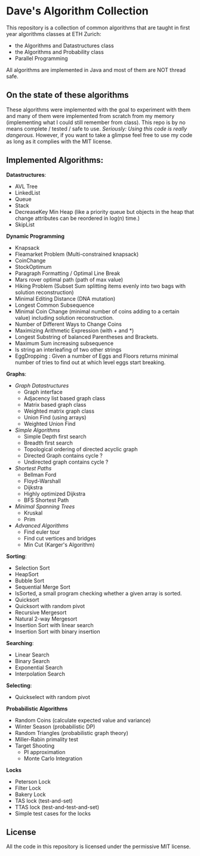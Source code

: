 # Dave's Algorithm Collection

This repository is a collection of common algorithms that are taught in first year algorithms classes at ETH Zurich:

- the Algorithms and Datastructures class
- the Algorithms and Probability class
- Parallel Programming

All algorithms are implemented in Java and most of them are NOT thread safe.

## On the state of these algorithms
These algorithms were implemented with the goal to experiment with them and many of them were implemented from scratch from my memory (implementing what I could still remember from class). This repo is by no means complete / tested / safe to use.
*Seriously: Using this code is really dangerous.* 
However, if you want to take a glimpse feel free to use my code as long as it complies with the MIT license.


## Implemented Algorithms:

**Datastructures**:
 - AVL Tree
 - LinkedList
 - Queue
 - Stack
 - DecreaseKey Min Heap (like a priority queue but objects in the heap that change attributes can be reordered in log(n) time.)
 - SkipList

**Dynamic Programming**
- Knapsack
- Fleamarket Problem (Multi-constrained knapsack)
- CoinChange
- StockOptimum
- Paragraph Formatting / Optimal Line Break
- Mars rover optimal path (path of max value)
- Hiking Problem (Subset Sum splitting items evenly into two bags with solution reconstruction)
- Minimal Editing Distance (DNA mutation)
- Longest Common Subsequence
- Minimal Coin Change (minimal number of coins adding to a certain value) including solution reconstruction.
- Number of Different Ways to Change Coins 
- Maximizing Arithmetic Expression (with + and *)
- Longest Substring of balanced Parentheses and Brackets.
- Maximum Sum increasing subsequence
- Is string an interleafing of two other strings
- EggDropping : Given a number of Eggs and Floors returns minimal number of tries to find out at which level eggs start breaking.

**Graphs**:
- *Graph Datastructures*
	- Graph interface
	- Adjacency list based graph class
	- Matrix based graph class
	- Weighted matrix graph class
	- Union Find (using arrays)
	- Weighted Union Find
- *Simple Algorithms*
	- Simple Depth first search
	- Breadth first search
	- Topological ordering of directed acyclic graph
	- Directed Graph contains cycle ?
	- Undirected graph contains cycle ?
- *Shortest Paths*
	- Bellman Ford
	- Floyd-Warshall
	- Dijkstra
	- Highly optimized Dijkstra
	- BFS Shortest Path
- *Minimal Spanning Trees*
	- Kruskal
	- Prim
- *Advanced Algorithms*
	- Find euler tour
	- Find cut vertices and bridges
	- Min Cut (Karger's Algorithm)

**Sorting**:
- Selection Sort
- HeapSort
- Bubble Sort
- Sequential Merge Sort
- IsSorted, a small program checking whether a given array is sorted.
- Quicksort
- Quicksort with random pivot
- Recursive Mergesort
- Natural 2-way Mergesort
- Insertion Sort with linear search
- Insertion Sort with binary insertion

**Searching**:
- Linear Search
- Binary Search
- Exponential Search
- Interpolation Search

**Selecting**:
- Quickselect with random pivot

**Probabilistic Algorithms**
- Random Coins (calculate expected value and variance)
- Winter Season (probabilistic DP)
- Random Triangles (probabilistic graph theory)
- Miller-Rabin primality test
- Target Shooting
	- PI approximation
	- Monte Carlo Integration

**Locks**
- Peterson Lock
- Filter Lock
- Bakery Lock
- TAS lock (test-and-set)
- TTAS lock (test-and-test-and-set)
- Simple test cases for the locks


## License
All the code in this repository is licensed under the permissive MIT license.
